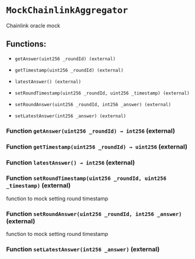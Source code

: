# `MockChainlinkAggregator`

Chainlink oracle mock

## Functions:

- `getAnswer(uint256 _roundId) (external)`

- `getTimestamp(uint256 _roundId) (external)`

- `latestAnswer() (external)`

- `setRoundTimestamp(uint256 _roundId, uint256 _timestamp) (external)`

- `setRoundAnswer(uint256 _roundId, int256 _answer) (external)`

- `setLatestAnswer(int256 _answer) (external)`

### Function `getAnswer(uint256 _roundId) → int256` (external)

### Function `getTimestamp(uint256 _roundId) → uint256` (external)

### Function `latestAnswer() → int256` (external)

### Function `setRoundTimestamp(uint256 _roundId, uint256 _timestamp)` (external)

function to mock setting round timestamp

### Function `setRoundAnswer(uint256 _roundId, int256 _answer)` (external)

function to mock setting round timestamp

### Function `setLatestAnswer(int256 _answer)` (external)
